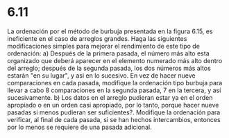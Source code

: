# 6.11

La ordenación por el método de burbuja presentada en la figura 6.15, es ineficiente en el caso de arreglos grandes. Haga las siguientes modificaciones simples para mejorar el rendimiento de este tipo de ordenación:
		a) Después de la primera pasada, el número más alto esta organizado que 	deberá aparecer en el elemento numerado más alto dentro del arreglo; 		después de la segunda pasada, los dos números más altos estarán "en su		lugar", y asi en lo sucesivo. En vez de hacer nueve comparaciones en cada pasada, modifique la ordenación tipo burbuja para llevar a cabo 8 comparaciones en la segunda pasada, 7 en la tercera, y así sucesivamente. 
		b) Los datos en el arreglo pudieran estar ya en el orden apropiado o en un orden casi apropiado, por lo tanto, porque hacer nueve pasadas si menos pudieran ser suficientes?. Modifique la ordenación para verificar, al final de cada pasada, si se han hechos intercambios, entonces por lo menos se requiere de una pasada adicional.

